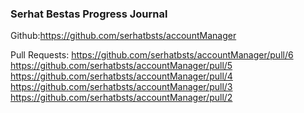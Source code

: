 ### Serhat Bestas Progress Journal

Github:https://github.com/serhatbsts/accountManager

Pull Requests:
https://github.com/serhatbsts/accountManager/pull/6
https://github.com/serhatbsts/accountManager/pull/5
https://github.com/serhatbsts/accountManager/pull/4
https://github.com/serhatbsts/accountManager/pull/3
https://github.com/serhatbsts/accountManager/pull/2
